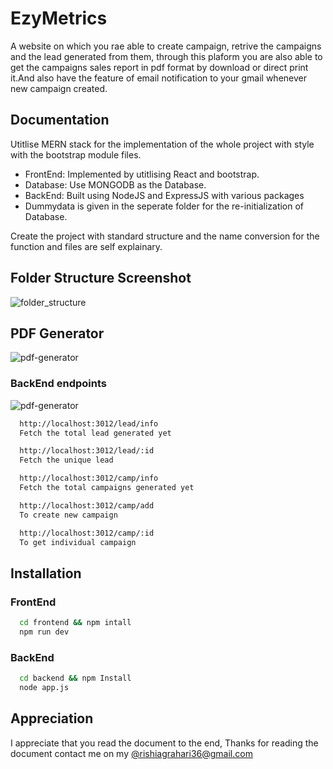 
# EzyMetrics

A website on which you rae able to create campaign, retrive the campaigns and the lead generated from them, through this plaform you are also able to get the campaigns sales report in pdf format by download or direct print it.And also have the feature of email notification to your gmail whenever new campaign created.




## Documentation

Utitlise MERN stack for the implementation of the whole project with style with the bootstrap module files.

- FrontEnd: Implemented by utitlising React and bootstrap.
- Database: Use MONGODB as the Database.
- BackEnd: Built using NodeJS and ExpressJS with various packages
- Dummydata is given in the seperate folder for the re-initialization of Database.

Create the project with standard structure and the name conversion for the function and files are self explainary.


## Folder Structure Screenshot
![folder_structure](https://github.com/user-attachments/assets/3110e646-0b6b-4e86-b59a-23e062c5789d)

## PDF Generator
![pdf-generator](https://github.com/user-attachments/assets/f6437e71-5cef-4e75-a9c1-92f2c306ac83)

### BackEnd endpoints
![pdf-generator](https://github.com/user-attachments/assets/7a1bb7f9-ea4c-4423-af48-8b289f74e39d)

```bash
  http://localhost:3012/lead/info
  Fetch the total lead generated yet
```

```bash
  http://localhost:3012/lead/:id
  Fetch the unique lead 
```

```bash
  http://localhost:3012/camp/info
  Fetch the total campaigns generated yet
```
```bash
  http://localhost:3012/camp/add
  To create new campaign
```
```bash
  http://localhost:3012/camp/:id
  To get individual campaign
```
    
## Installation
### FrontEnd

```bash
  cd frontend && npm intall
  npm run dev
```

### BackEnd
```bash
  cd backend && npm Install
  node app.js
```


## Appreciation
I appreciate that you read the document to the end, Thanks for reading the document contact me on my [@rishiagrahari36@gmail.com](@rishiagrahari36@gmail.com)

